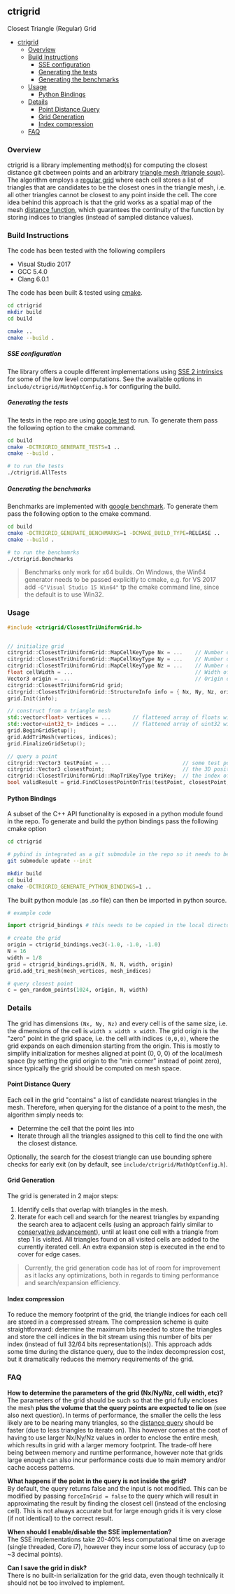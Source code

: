 ## ctrigrid

Closest Triangle (Regular) Grid


<!-- @import "[TOC]" {cmd="toc" depthFrom=1 depthTo=6 orderedList=false} -->

<!-- code_chunk_output -->

- [ctrigrid](#ctrigrid)
  - [Overview](#overview)
  - [Build Instructions](#build-instructions)
      - [SSE configuration](#sse-configuration)
      - [Generating the tests](#generating-the-tests)
      - [Generating the benchmarks](#generating-the-benchmarks)
  - [Usage](#usage)
    - [Python Bindings](#python-bindings)
  - [Details](#details)
    - [Point Distance Query](#point-distance-query)
    - [Grid Generation](#grid-generation)
    - [Index compression](#index-compression)
  - [FAQ](#faq)

<!-- /code_chunk_output -->


### Overview

ctrigrid is a library implementing method(s) for computing the closest distance git cbetween points and an arbitrary [triangle mesh (triangle soup)](https://en.wikipedia.org/wiki/Polygon_soup).
The algorithm employs a [regular grid](https://en.wikipedia.org/wiki/Regular_grid) where each cell stores a list of triangles that are candidates to be the closest ones in the triangle mesh, i.e. all other triangles cannot be closest to any point inside the cell. The core idea behind this approach is that the grid works as a spatial map of the mesh [distance function](https://en.wikipedia.org/wiki/Signed_distance_function), which guarantees the continuity of the function by storing indices to triangles (instead of sampled distance values).  

### Build Instructions

The code has been tested with the following compilers
- Visual Studio 2017
- GCC 5.4.0
- Clang 6.0.1

The code has been built & tested using [cmake](https://cmake.org/).
```bash
cd ctrigrid
mkdir build
cd build

cmake ..
cmake --build .
```

##### SSE configuration

The library offers a couple different implementations using [SSE 2 intrinsics](include/ctrigrid/MathOptConfig.h) for some of the low level computations.
See the available options in `include/ctrigrid/MathOptConfig.h` for configuring the build.

##### Generating the tests

The tests in the repo are using [google test](https://github.com/google/googletest) to run.
To generate them pass the following option to the cmake command.
```bash
cd build
cmake -DCTRIGRID_GENERATE_TESTS=1 ..
cmake --build .

# to run the tests
./ctrigrid.AllTests
```

##### Generating the benchmarks

Benchmarks are implemented with [google benchmark](https://github.com/google/benchmark).
To generate them pass the following option to the cmake command.
```bash
cd build
cmake -DCTRIGRID_GENERATE_BENCHMARKS=1 -DCMAKE_BUILD_TYPE=RELEASE ..
cmake --build .

# to run the benchamrks
./ctrigrid.Benchmarks
```

> Benchmarks only work for x64 builds. On Windows, the Win64 generator needs to be passed explicitly to cmake, e.g. for VS 2017 add `-G"Visual Studio 15 Win64"` tp the cmake command line, since the default is to use Win32. 

### Usage

```cpp
#include <ctrigrid/ClosestTriUniformGrid.h>


// initialize grid
citrgrid::ClosestTriUniformGrid::MapCellKeyType Nx = ...    // Number of cells along X axis
citrgrid::ClosestTriUniformGrid::MapCellKeyType Ny = ...    // Number of cells along Y axis
citrgrid::ClosestTriUniformGrid::MapCellKeyType Nz = ...    // Number of cells along Z axis
float cellWidth = ...                                       // Width of the cell, size is the same along all dimensions
Vector3 origin = ...                                        // Origin of the grid in world space, i.e. cell at index (0, 0, 0) 
citrgrid::ClosestTriUniformGrid grid;
citrgrid::ClosestTriUniformGrid::StructureInfo info = { Nx, Ny, Nz, origin, cellWidth };
grid.Init(info);

// construct from a triangle mesh
std::vector<float> vertices = ...       // flattened array of floats with the x,y,z coordinates of the mesh vertices
std::vector<uint32_t> indices = ...     // flattened array of uint32 with the triplets of each triangle vertex
grid.BeginGridSetup();
grid.AddTriMesh(vertices, indices);
grid.FinalizeGridSetup();

// query a point
citrgrid::Vector3 testPoint = ...                       // some test point
citrgrid::Vector3 closestPoint;                         // the 3D position in the surface of the tri mesh that is closest to testPoint 
citrgrid::ClosestTriUniformGrid::MapTriKeyType triKey;  // the index of the mesh triangle where the closestPoint lies on
bool validResult = grid.FindClosestPointOnTris(testPoint, closestPoint, triKey);
```

#### Python Bindings
A subset of the C++ API functionality is exposed in a python module found in the repo. 
To generate and build the python bindings pass the following cmake option 
```bash
cd ctrigrid

# pybind is integrated as a git submodule in the repo so it needs to be updated manually
git submodule update --init

mkdir build
cd build
cmake -DCTRIGRID_GENERATE_PYTHON_BINDINGS=1 ..
```

The built python module (as .so file) can then be imported in python source.
```python
# example code

import ctrigrid_bindings # this needs to be copied in the local directory

# create the grid
origin = ctrigrid_bindings.vec3(-1.0, -1.0, -1.0)
N = 16
width = 1/8
grid = ctrigrid_bindings.grid(N, N, N, width, origin)
grid.add_tri_mesh(mesh_vertices, mesh_indices)

# query closest point
c = gen_random_points(1024, origin, N, width)
```

### Details

The grid has dimensions `(Nx, Ny, Nz)` and every cell is of the same size, i.e. the dimensions of the cell is `width x width x width`.
The grid origin is the "zero" point in the grid space, i.e. the cell with indices `(0,0,0)`, where the grid expands on each dimension starting from the origin. This is mostly to simplify initialization for meshes aligned at point (0, 0, 0) of the local/mesh space (by setting the grid origin to the "min corner" instead of point zero), since typically the grid should be computed on mesh space.


#### Point Distance Query

Each cell in the grid "contains" a list of candidate nearest triangles in the mesh. Therefore, when querying for the distance of a point to the mesh, the algorithm simply needs to:
- Determine the cell that the point lies into
- Iterate through all the triangles assigned to this cell to find the one with the closest distance.

Optionally, the search for the closest triangle can use bounding sphere checks for early exit (on by default, see `include/ctrigrid/MathOptConfig.h`).

#### Grid Generation  

The grid is generated in 2 major steps:
1) Identify cells that overlap with triangles in the mesh.
2) Iterate for each cell and search for the nearest triangles by expanding the search area to adjacent cells (using an approach fairly similar to [conservative advancement](https://wwwx.cs.unc.edu/~geom/papers/documents/articles/2009/tang09.pdf)), until at least one cell with a triangle from step 1 is visited. All triangles found on all visited cells are added to the currently iterated cell. An extra expansion step is executed in the end to cover for edge cases.

> Currently, the grid generation code has lot of room for improvement as it lacks any optimizations, both in regards to timing performance and search/expansion efficiency.

#### Index compression

To reduce the memory footprint of the grid, the triangle indices for each cell are stored in a compressed stream. The compression scheme is quite straightforward: determine the maximum bits needed to store the triangles and store the cell indices in the bit stream using this number of bits per index (instead of full 32/64 bits representation(s)).
This approach adds some time during the distance query, due to the index decompression cost, but it dramatically reduces the memory requirements of the grid. 

### FAQ
**How to determine the parameters of the grid (Nx/Ny/Nz, cell width, etc)?**  
The parameters of the grid should be such so that the grid fully encloses the mesh **plus the volume that the query points are expected to lie on** (see also next question).
In terms of performance, the smaller the cells the less likely are to be nearing many triangles, so the [distance query](#point-distance-query) should be faster (due to less triangles to iterate on). This however comes at the cost of having to use larger Nx/Ny/Nz values in order to enclose the entire mesh, which results in grid with a larger memory footprint. The trade-off here being between memory and runtime performance, however note that grids large enough can also incur performance costs due to main memory and/or cache access patterns. 

**What happens if the point in the query is not inside the grid?**  
By default, the query returns false and the input is not modified. This can be modified by passing `forceInGrid = false` to the query which will result in approximating the result by finding the closest cell (instead of the enclosing cell). This is not always accurate but for large enough grids it is very close (if not identical) to the correct result.

**When should I enable/disable the SSE implementation?**  
The SSE implementations take 20-40% less computational time on average (single threaded, Core i7), however they incur some loss of accuracy (up to ~3 decimal points). 

**Can I save the grid in disk?**  
There is no built-in serialization for the grid data, even though technically it should not be too involved to implement.
